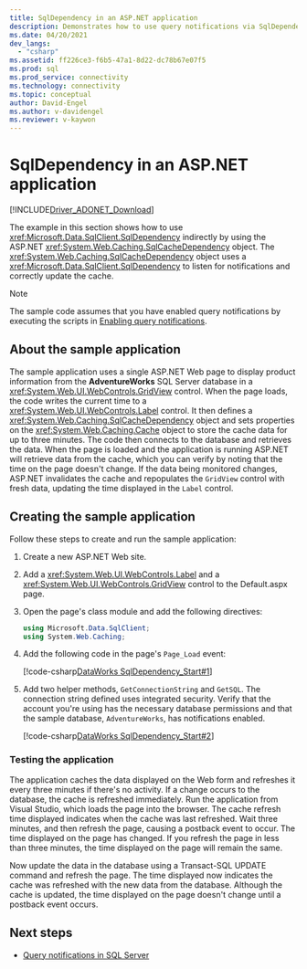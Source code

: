 ```yaml
---
title: SqlDependency in an ASP.NET application
description: Demonstrates how to use query notifications via SqlDependency from an ASP.NET application.
ms.date: 04/20/2021
dev_langs:
  - "csharp"
ms.assetid: ff226ce3-f6b5-47a1-8d22-dc78b67e07f5
ms.prod: sql
ms.prod_service: connectivity
ms.technology: connectivity
ms.topic: conceptual
author: David-Engel
ms.author: v-davidengel
ms.reviewer: v-kaywon
---
```

# SqlDependency in an ASP.NET application

[!INCLUDE[Driver_ADONET_Download](../../../includes/driver_adonet_download.md)]

The example in this section shows how to use <xref:Microsoft.Data.SqlClient.SqlDependency> indirectly by using the ASP.NET <xref:System.Web.Caching.SqlCacheDependency> object. The <xref:System.Web.Caching.SqlCacheDependency> object uses a <xref:Microsoft.Data.SqlClient.SqlDependency> to listen for notifications and correctly update the cache.

> [!NOTE]
> The sample code assumes that you have enabled query notifications by executing the scripts in [Enabling query notifications](enable-query-notifications.md).

## About the sample application

The sample application uses a single ASP.NET Web page to display product information from the **AdventureWorks** SQL Server database in a <xref:System.Web.UI.WebControls.GridView> control. When the page loads, the code writes the current time to a <xref:System.Web.UI.WebControls.Label> control. It then defines a <xref:System.Web.Caching.SqlCacheDependency> object and sets properties on the <xref:System.Web.Caching.Cache> object to store the cache data for up to three minutes. The code then connects to the database and retrieves the data. When the page is loaded and the application is running ASP.NET will retrieve data from the cache, which you can verify by noting that the time on the page doesn't change. If the data being monitored changes, ASP.NET invalidates the cache and repopulates the `GridView` control with fresh data, updating the time displayed in the `Label` control.

## Creating the sample application

Follow these steps to create and run the sample application:

1. Create a new ASP.NET Web site.

2. Add a <xref:System.Web.UI.WebControls.Label> and a <xref:System.Web.UI.WebControls.GridView> control to the Default.aspx page.

3. Open the page's class module and add the following directives:

    ```csharp
    using Microsoft.Data.SqlClient;
    using System.Web.Caching;
    ```

4. Add the following code in the page's `Page_Load` event:

    [!code-csharp[DataWorks SqlDependency_Start#1](~/../sqlclient/doc/samples/SqlDependency_Start.cs#1)]

5. Add two helper methods, `GetConnectionString` and `GetSQL`. The connection string defined uses integrated security. Verify that the account you're using has the necessary database permissions and that the sample database, `AdventureWorks`, has notifications enabled.

    [!code-csharp[DataWorks SqlDependency_Start#2](~/../sqlclient/doc/samples/SqlDependency_Start.cs#2)]

### Testing the application

The application caches the data displayed on the Web form and refreshes it every three minutes if there's no activity. If a change occurs to the database, the cache is refreshed immediately. Run the application from Visual Studio, which loads the page into the browser. The cache refresh time displayed indicates when the cache was last refreshed. Wait three minutes, and then refresh the page, causing a postback event to occur. The time displayed on the page has changed. If you refresh the page in less than three minutes, the time displayed on the page will remain the same.

Now update the data in the database using a Transact-SQL UPDATE command and refresh the page. The time displayed now indicates the cache was refreshed with the new data from the database. Although the cache is updated, the time displayed on the page doesn't change until a postback event occurs.

## Next steps

- [Query notifications in SQL Server](query-notifications-sql-server.md)
